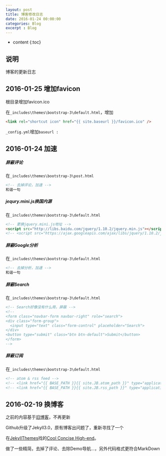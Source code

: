 ```yaml
---
layout: post
title: 博客修改日志
date: 2016-01-24 00:00:00
categories: Blog
excerpt : Blog
---
```


* content
{:toc}

## 说明

博客的更新日志

## 2016-01-25 增加favicon

根目录增加favicon.ico

在`_includes\themes\bootstrap-3\default.html`，增加

```html
<link rel="shortcut icon" href="{{ site.baseurl }}/favicon.ico" />
```

`_config.yml`增加`baseurl : `

## 2016-01-24 加速

##### 屏蔽评论

在`_includes\themes\bootstrap-3\post.html`

```html
<!-- 去掉评论，加速 -->
和谐一句
```

##### jequry.mini.js换国内源

在`_includes\themes\bootstrap-3\default.html`

```html
<!-- 更换jquery.mini.js地址 -->
<script src="http://libs.baidu.com/jquery/1.10.2/jquery.min.js"></script>
<!-- <script src="https://ajax.googleapis.com/ajax/libs/jquery/1.10.2/jquery.min.js"></script> -->
```

##### 屏蔽Google分析

在`_includes\themes\bootstrap-3\default.html`

```html
<!-- 去掉分析，加速 -->
和谐一句
```

##### 屏蔽Search

在`_includes\themes\bootstrap-3\default.html`

```html
<!-- Search好像没有什么用，屏蔽 -->
<!--
<form class="navbar-form navbar-right" role="search">
<div class="form-group">
  <input type="text" class="form-control" placeholder="Search">
</div>
<button type="submit" class="btn btn-default">Submit</button>
</form>
-->
```

##### 屏蔽订阅

在`_includes\themes\bootstrap-3\default.html`

```html
<!-- atom & rss feed -->
<!-- <link href="{{ BASE_PATH }}{{ site.JB.atom_path }}" type="application/atom+xml" rel="alternate" title="Sitewide ATOM Feed"> -->
<!-- <link href="{{ BASE_PATH }}{{ site.JB.rss_path }}" type="application/rss+xml" rel="alternate" title="Sitewide RSS Feed"> -->
```

## 2016-02-19 换博客

之前的内容基于[旧博客](https://github.com/laijingfeng/old_laijingfeng.github.io)，不再更新

Github升级了Jekyll3.0，原有博客出问题了，重新寻找了一个

在[JekyllThemes](http://jekyllthemes.org/)找的[Cool Concise High-end](http://jekyllthemes.org/themes/cool-concise-high-end/)。

做了一些精简，去掉了评论、去除Demo导航...，另外代码格式更符合MarkDown

